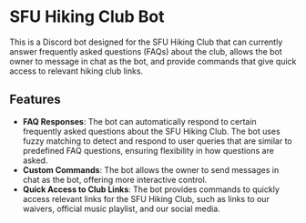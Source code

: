# SFU Hiking Club Bot

This is a Discord bot designed for the SFU Hiking Club that can currently answer frequently asked questions (FAQs) about the club, allows the bot owner to message in chat as the bot, and provide commands that give quick access to relevant hiking club links.

## Features

- **FAQ Responses**: The bot can automatically respond to certain frequently asked questions about the SFU Hiking Club. The bot uses fuzzy matching to detect and respond to user queries that are similar to predefined FAQ questions, ensuring flexibility in how questions are asked.
- **Custom Commands**: The bot allows the owner to send messages in chat as the bot, offering more interactive control.
- **Quick Access to Club Links**: The bot provides commands to quickly access relevant links for the SFU Hiking Club, such as links to our waivers, official music playlist, and our social media.
